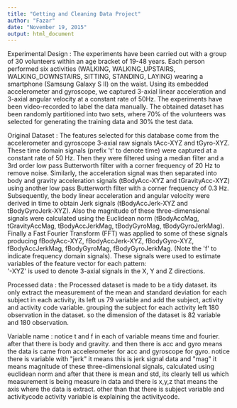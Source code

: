 ```yaml
---
title: "Getting and Cleaning Data Project"
author: "Fazar"
date: "November 19, 2015"
output: html_document
---
```


Experimental Design :
The experiments have been carried out with a group of 30 volunteers within an age bracket of 19-48 years. Each person performed six activities (WALKING, WALKING_UPSTAIRS, WALKING_DOWNSTAIRS, SITTING, STANDING, LAYING) wearing a smartphone (Samsung Galaxy S II) on the waist. Using its embedded accelerometer and gyroscope, we captured 3-axial linear acceleration and 3-axial angular velocity at a constant rate of 50Hz. The experiments have been video-recorded to label the data manually. The obtained dataset has been randomly partitioned into two sets, where 70% of the volunteers was selected for generating the training data and 30% the test data. 

Original Dataset :
The features selected for this database come from the accelerometer and gyroscope 3-axial raw signals tAcc-XYZ and tGyro-XYZ. These time domain signals (prefix 't' to denote time) were captured at a constant rate of 50 Hz. Then they were filtered using a median filter and a 3rd order low pass Butterworth filter with a corner frequency of 20 Hz to remove noise. Similarly, the acceleration signal was then separated into body and gravity acceleration signals (tBodyAcc-XYZ and tGravityAcc-XYZ) using another low pass Butterworth filter with a corner frequency of 0.3 Hz. 
Subsequently, the body linear acceleration and angular velocity were derived in time to obtain Jerk signals (tBodyAccJerk-XYZ and tBodyGyroJerk-XYZ). Also the magnitude of these three-dimensional signals were calculated using the Euclidean norm (tBodyAccMag, tGravityAccMag, tBodyAccJerkMag, tBodyGyroMag, tBodyGyroJerkMag). 
Finally a Fast Fourier Transform (FFT) was applied to some of these signals producing fBodyAcc-XYZ, fBodyAccJerk-XYZ, fBodyGyro-XYZ, fBodyAccJerkMag, fBodyGyroMag, fBodyGyroJerkMag. (Note the 'f' to indicate frequency domain signals). 
These signals were used to estimate variables of the feature vector for each pattern:  
'-XYZ' is used to denote 3-axial signals in the X, Y and Z directions.

Processed data :
the Processed dataset is made to be a tidy dataset. its only extract the measurement of the mean and standard deviation for each subject in each activity, its left us 79 variable and add the subject, activity and activity code variable. grouping the subject for each activity left 180 observation in the dataset. so the dimension of the dataset is 82 variable and 180 observation.

Variable name :
notice t and f in each of variable means time and fourier.
after that there is body and gravity.
and then there is acc and gyro means the data is came from accelerometer for acc and gyroscope for gyro.
notice there is variable with "jerk" it means this is jerk signal data
and "mag" it means magnitude of these three-dimensional signals, calculated using euclidean norm
and after that there is mean and std, its clearly tell us which measurement is being measure in data
and there is x,y,z that means the axis where the data is extract.
other than that there is subject variable and activitycode
activity variable is explaining the activitycode.